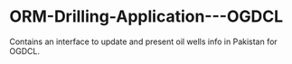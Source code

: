 # ORM-Drilling-Application---OGDCL
Contains an interface to update and present oil wells info in Pakistan for OGDCL.
